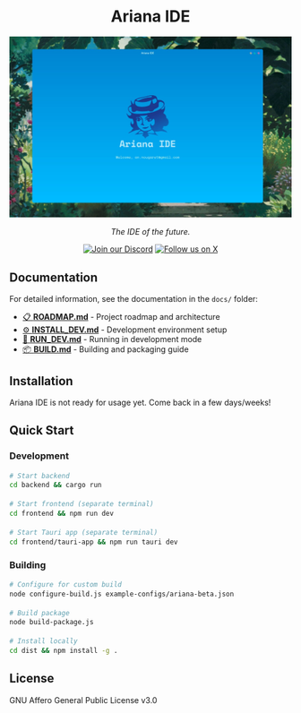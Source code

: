 <p align="center">
  <h1 align="center">Ariana IDE</h1>
  <img src="assets/screenshot.jpg" width="1024" alt="Ariana IDE screenshot" />
  <br />
  <p align="center"><i>The IDE of the future.</i></p>
  <div align="center">
    <a href="https://discord.gg/Y3TFTmE89g"><img src="https://img.shields.io/discord/1312017605955162133?style=for-the-badge&color=7289da&label=Discord&logo=discord&logoColor=ffffff&size=10" alt="Join our Discord" /></a>
    <a href="https://twitter.com/anic_dev"><img src="https://img.shields.io/badge/Follow-@anic_dev-black?style=for-the-badge&logo=x&logoColor=white&size=10" alt="Follow us on X" /></a>
  </div>
</p>

## Documentation

For detailed information, see the documentation in the `docs/` folder:

- [📋 **ROADMAP.md**](docs/ROADMAP.md) - Project roadmap and architecture
- [⚙️ **INSTALL_DEV.md**](docs/INSTALL_DEV.md) - Development environment setup
- [🚀 **RUN_DEV.md**](docs/RUN_DEV.md) - Running in development mode
- [📦 **BUILD.md**](docs/BUILD.md) - Building and packaging guide

## Installation

Ariana IDE is not ready for usage yet. Come back in a few days/weeks!

## Quick Start

### Development
```bash
# Start backend
cd backend && cargo run

# Start frontend (separate terminal)
cd frontend && npm run dev

# Start Tauri app (separate terminal)  
cd frontend/tauri-app && npm run tauri dev
```

### Building
```bash
# Configure for custom build
node configure-build.js example-configs/ariana-beta.json

# Build package
node build-package.js

# Install locally
cd dist && npm install -g .
```

## License

GNU Affero General Public License v3.0
